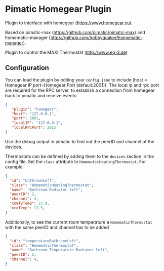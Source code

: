 Pimatic Homegear Plugin
=======================

Plugin to interface with homegear (https://www.homegear.eu).

Based on pimatic-max (https://github.com/pimatic/pimatic-max)
and homematic-manager (https://github.com/hobbyquaker/homematic-manager).

Plugin to control the MAX! Thermostat (http://www.eq-3.de)

Configuration
-------------
You can load the plugin by editing your `config.json` to include (host = Homegear IP port=Homegear Port (default:2001)). The local ip and rpc port are required for the RPC server, to establish a connection from homegear back to pimatic and receive events:

````json
{
   "plugin": "homegear",
   "host": "127.0.0.1",
   "port": 2001,
   "localIP": "127.0.0.1",
   "localRPCPort": 2015
}
````

Use the debug output in pimatic to find out the peerID and channel of the devices.

Thermostats can be defined by adding them to the `devices` section in the config file.
Set the `class` attribute to `HomematicHeatingThermostat`. For example:

```json
{
  "id": "bathroomLeft",
  "class": "HomematicHeatingThermostat",
  "name": "Bathroom Radiator left",
  "peerID": 2,
  "channel": 4,
  "comfyTemp": 23.0,
  "ecoTemp": 17.5,
}
```

Additionally, to see the current room temperature a `HomematicThermostat` with the same peerID and channel has to be added

```json
{
  "id": "temperatureBathroomLeft",
  "class": "HomematicThermostat",
  "name": "Bathroom Temperature Radiator left",
  "peerID": 2,
  "channel": 4,
}
```

